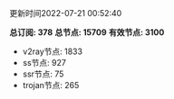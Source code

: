 更新时间2022-07-21 00:52:40

**总订阅: 378**
**总节点: 15709**
**有效节点: 3100**
- v2ray节点: 1833
- ss节点: 927
- ssr节点: 75
- trojan节点: 265
